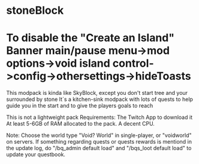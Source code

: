 # stoneBlock
# To disable the "Create an Island" Banner main/pause menu->mod options->void island control->config->othersettings->hideToasts

This modpack is kinda like SkyBlock, except you don't start tree and your surrounded by stone
It´s a kitchen-sink modpack with lots of quests to help guide you in the start and to give the players goals to reach

This is not a lightweight pack
Requirements:
The Twitch App to download it
At least 5-6GB of RAM allocated to the pack.
A decent CPU.

Note:
Choose the world type "Void? World" in single-player, or "voidworld" on servers.
If something regarding quests or quests rewards is mentiond in the update log, do "/bq_admin default load" and "/bqs_loot default load" to update your questbook.
